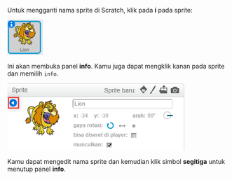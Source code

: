 Untuk mengganti nama sprite di Scratch, klik pada **i** pada sprite:

![screenshot](images/rename-info.png)

Ini akan membuka panel **info**. Kamu juga dapat mengklik kanan pada sprite dan memilih `info`.

![screenshot](images/rename-change.png)

Kamu dapat mengedit nama sprite dan kemudian klik simbol **segitiga** untuk menutup panel **info**.